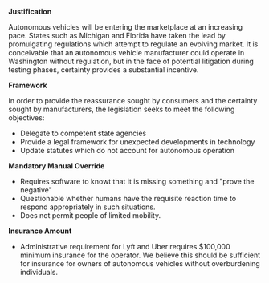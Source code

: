 **Justification**

Autonomous vehicles will be entering the marketplace at an increasing pace. States such as Michigan and Florida have taken the lead by promulgating regulations which attempt to regulate an evolving market. It is conceivable that an autonomous vehicle manufacturer could operate in Washington without regulation, but in the face of potential litigation during testing phases, certainty provides a substantial incentive.

**Framework**

In order to provide the reassurance sought by consumers and the certainty sought by manufacturers, the legislation seeks to meet the following objectives:

- Delegate to competent state agencies
- Provide a legal framework for unexpected developments in technology
- Update statutes which do not account for autonomous operation

**Mandatory Manual Override**
- Requires software to knowt that it is missing something and "prove the negative"
- Questionable whether humans have the requisite reaction time to respond appropriately in such situations. 
- Does not permit people of limited mobility. 

**Insurance Amount**
- Administrative requirement for Lyft and Uber requires $100,000 minimum insurance for the operator. We believe this should be sufficient for insurance for owners of autonomous vehicles without overburdening individuals. 